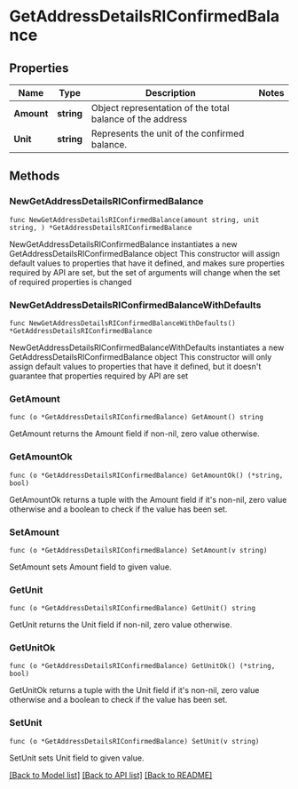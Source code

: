 # GetAddressDetailsRIConfirmedBalance

## Properties

Name | Type | Description | Notes
------------ | ------------- | ------------- | -------------
**Amount** | **string** | Object representation of the total balance of the address | 
**Unit** | **string** | Represents the unit of the confirmed balance. | 

## Methods

### NewGetAddressDetailsRIConfirmedBalance

`func NewGetAddressDetailsRIConfirmedBalance(amount string, unit string, ) *GetAddressDetailsRIConfirmedBalance`

NewGetAddressDetailsRIConfirmedBalance instantiates a new GetAddressDetailsRIConfirmedBalance object
This constructor will assign default values to properties that have it defined,
and makes sure properties required by API are set, but the set of arguments
will change when the set of required properties is changed

### NewGetAddressDetailsRIConfirmedBalanceWithDefaults

`func NewGetAddressDetailsRIConfirmedBalanceWithDefaults() *GetAddressDetailsRIConfirmedBalance`

NewGetAddressDetailsRIConfirmedBalanceWithDefaults instantiates a new GetAddressDetailsRIConfirmedBalance object
This constructor will only assign default values to properties that have it defined,
but it doesn't guarantee that properties required by API are set

### GetAmount

`func (o *GetAddressDetailsRIConfirmedBalance) GetAmount() string`

GetAmount returns the Amount field if non-nil, zero value otherwise.

### GetAmountOk

`func (o *GetAddressDetailsRIConfirmedBalance) GetAmountOk() (*string, bool)`

GetAmountOk returns a tuple with the Amount field if it's non-nil, zero value otherwise
and a boolean to check if the value has been set.

### SetAmount

`func (o *GetAddressDetailsRIConfirmedBalance) SetAmount(v string)`

SetAmount sets Amount field to given value.


### GetUnit

`func (o *GetAddressDetailsRIConfirmedBalance) GetUnit() string`

GetUnit returns the Unit field if non-nil, zero value otherwise.

### GetUnitOk

`func (o *GetAddressDetailsRIConfirmedBalance) GetUnitOk() (*string, bool)`

GetUnitOk returns a tuple with the Unit field if it's non-nil, zero value otherwise
and a boolean to check if the value has been set.

### SetUnit

`func (o *GetAddressDetailsRIConfirmedBalance) SetUnit(v string)`

SetUnit sets Unit field to given value.



[[Back to Model list]](../README.md#documentation-for-models) [[Back to API list]](../README.md#documentation-for-api-endpoints) [[Back to README]](../README.md)


